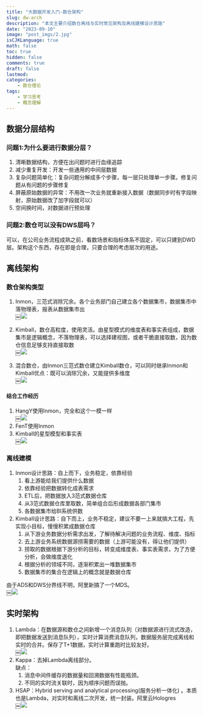 ```yaml
---
title: "大数据开发入门-数仓架构"
slug: dw-arch
description: "本文主要介绍数仓离线与实时常见架构及离线建模设计思路"
date: "2023-09-10"
image: "post_imgs/2.jpg"
isCJKLanguage: true
math: false
toc: true
hidden: false
comments: true
draft: false
lastmod: 
categories:
    - 数仓理论
tags:
    - 学习思考
    - 概念理解
---
```

## 数据分层结构

### 问题1:为什么要进行数据分层？

1. 清晰数据结构，方便在出问题时进行血缘追踪    
2. 减少重复开发：开发一些通用的中间层数据    
3. 复杂问题简单化：复杂问题分解成多个步骤，每一层只处理单一步骤。修复问题从有问题的步骤修复    
4. 屏蔽原始数据的异常：不用改一次业务就重新接入数据（数据同步时有字段映射，原始数据改了加字段就可以）    
5. 空间换时间，对数据进行预处理    


### 问题2:数仓可以没有DWS层吗？
可以，在公司业务流程成熟之前，看数场景和指标体系不固定，可以只建到DWD层。架构这个东西，存在即是合理，只要合理的考虑层次的用途。


## 离线架构


### 数仓架构类型
1. Inmon，三范式消除冗余。各个业务部门自己建立各个数据集市，数据集市中落物理表，报表从数据集市出    
￼![](1.jpeg)

2. Kimball，数仓高粒度，使用灵活。由星型模式的维度表和事实表组成，数据集市是逻辑概念，不落物理表，可以选择建视图，或者干脆直接取数，因为数仓信息足够支持直接取数    
￼![](2.jpg)
3. 混合数仓，由Inmon三范式数仓建立Kimball数仓，可以同时继承Inmon和Kimball优点：既可以消除冗余，又能提供多维度    
￼![](3.jpg)

#### 结合工作经历
1. HangY使用Inmon，完全和这个一模一样    
￼![](4.jpg)
2. FenT使用Inmon    
3. Kimball的星型模型和事实表    
￼![](5.jpg)

### 离线建模
1. Inmon设计思路：自上而下，业务稳定，依靠经验    
	1. 看上游能给我们提供什么数据    
	2. 依靠经验把数据转化成表需求    
	3. ETL后，把数据放入3范式数据仓库    
	4. 从3范式数据仓库里取数，简单组合后形成数据各部门集市    
	5. 各数据集市给BI系统供数    
2. Kimball设计思路：自下而上，业务不稳定，建议不要一上来就搞大工程，先实现小目标，慢慢积累成数据仓库    
	1. 从下游业务数据分析需求出发，了解待解决问题的业务流程、维度、指标    
	2. 去上游业务系统数据源捞需要的数据（上游可能没有，得让他们提供）    
	3. 捞取的数据根据下游分析的目标，转变成维度表、事实表需求，为了方便分析，会做维度退化    
	4. 根据分析的领域不同，逐渐积累出一堆数据集市    
	5. 数据集市的集合在逻辑上的概念就是数据仓库    

由于ADS和DWS分界线不明，阿里新搞了一个MDS。    
￼![](8.jpg)

## 实时架构
1. Lambda：在数据源和数仓之间新增一个消息队列（对数据源进行流式改造，即把数据发送到消息队列），实时计算消费消息队列，数据服务层完成离线和实时的合并。保存了T+1数据，实时计算重跑时比较友好。    
￼![](6.jpg)
2. Kappa：去掉Lambda离线部分。    
	缺点：
	1. 消息中间件缓存的数据量和回溯数据有性能瓶颈。    
	2. 不同的实时流关联时，因为顺序问题而误抛。    
3. HSAP：Hybrid serving and analytical processing(服务分析一体化) 。本质也是Lambda，对实时和离线二次开发，统一封装。阿里云Hologres    
￼![](7.jpg)


